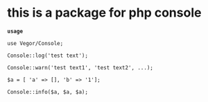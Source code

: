 # this is a package for php console

**`usage`**

`use Vegor/Console;`

`Console::log('test text');`

`Console::warn('test text1', 'test text2', ...);`

`$a = [ 'a' => [], 'b' => '1'];`

`Console::info($a, $a, $a);`


